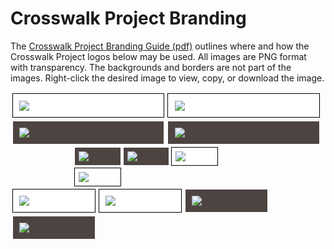 
<head>
  <base href="/assets/logos/">
</head>

<h1>Crosswalk Project Branding</h1>

<p>The <a href="Crosswalk Branding Guide Nov2015.pdf">Crosswalk Project Branding Guide (pdf)</a> outlines where and how the Crosswalk Project logos below may be used. All images are PNG format with transparency.  The backgrounds and borders are not part of the images. Right-click the desired image to view, copy, or download the image.

<style>
.logo-light {
  border: 1px solid black;
  background-color: white;
}
.logo-dark {
  border: 1px solid white;
  background-color: #4d4442;
}
.logo-circle,
.logo-vert,
.logo-horiz {
  float: left;
  width: 20%;
  padding: 2%;
  margin: 0.5%;
}
.logo-horiz {
  width: 44%;
}
.logo-vert {
  width: 22%;
}
</style>


<div style="margin:0 auto; width:100%;">
  <div class="logo-light logo-horiz">
    <img src="3D_Crosswalk_Horizontal_Dark.png" />
  </div>
  <div class="logo-light logo-horiz">
    <img src="3D_Crosswalk_Horizontal_Flat_Dark.png" />
  </div>
  <div class="logo-dark logo-horiz">
    <img src="3D_Crosswalk_Horizontal_White.png" />
  </div>
  <div class="logo-dark logo-horiz">
    <img src="3D_Crosswalk_Horizontal_Flat_White.png" />
  </div>
</div>
<br clear="both" />

<div style="margin:0 auto; width:60%;">
  <div class="logo-dark logo-circle">
    <img src="3D_Crosswalk_Circle_Dark.png" />
  </div>
  <div class="logo-dark logo-circle">
    <img src="3D_Crosswalk_Circle_Flat_Dark.png" />
  </div>
  <div class="logo-light logo-circle">
    <img src="3D_Crosswalk_Circle_White.png" />
  </div>
  <div class="logo-light logo-circle">
    <img src="3D_Crosswalk_Circle_Flat_Light.png" />
  </div>
</div>
<br clear="both" />

<div style="margin:0 auto; width:100%;">
  <div class="logo-light logo-vert">
    <img src="3D_Crosswalk_Vertical_Dark.png" />
  </div>
  <div class="logo-light logo-vert">
    <img src="3D_Crosswalk_Vertical_Flat_Dark.png" />
  </div>
  <div class="logo-dark logo-vert">
    <img src="3D_Crosswalk_Vertical_Light.png" />
  </div>
  <div class="logo-dark logo-vert">
    <img src="3D_Crosswalk_Vertical_Flat_Light.png" />
  </div>
</div>
<br clear="both" />

